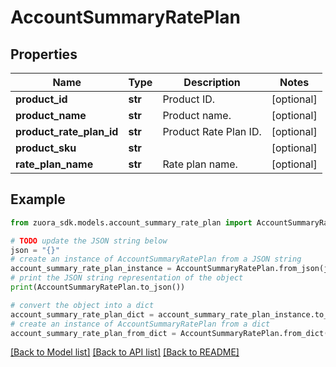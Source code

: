 # AccountSummaryRatePlan


## Properties

Name | Type | Description | Notes
------------ | ------------- | ------------- | -------------
**product_id** | **str** | Product ID.  | [optional] 
**product_name** | **str** | Product name.  | [optional] 
**product_rate_plan_id** | **str** | Product Rate Plan ID.  | [optional] 
**product_sku** | **str** |  | [optional] 
**rate_plan_name** | **str** | Rate plan name.  | [optional] 

## Example

```python
from zuora_sdk.models.account_summary_rate_plan import AccountSummaryRatePlan

# TODO update the JSON string below
json = "{}"
# create an instance of AccountSummaryRatePlan from a JSON string
account_summary_rate_plan_instance = AccountSummaryRatePlan.from_json(json)
# print the JSON string representation of the object
print(AccountSummaryRatePlan.to_json())

# convert the object into a dict
account_summary_rate_plan_dict = account_summary_rate_plan_instance.to_dict()
# create an instance of AccountSummaryRatePlan from a dict
account_summary_rate_plan_from_dict = AccountSummaryRatePlan.from_dict(account_summary_rate_plan_dict)
```
[[Back to Model list]](../README.md#documentation-for-models) [[Back to API list]](../README.md#documentation-for-api-endpoints) [[Back to README]](../README.md)


